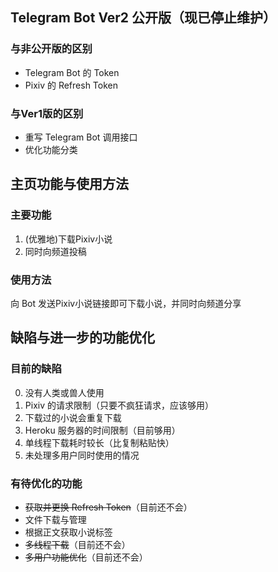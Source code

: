 ## Telegram Bot Ver2 公开版（现已停止维护）
### 与非公开版的区别
- Telegram Bot 的 Token
- Pixiv 的  Refresh Token

### 与Ver1版的区别
- 重写 Telegram Bot 调用接口
- 优化功能分类

## 主页功能与使用方法
###  主要功能
1. (优雅地)下载Pixiv小说
1. 同时向频道投稿
### 使用方法
向 Bot 发送Pixiv小说链接即可下载小说，并同时向频道分享

## 缺陷与进一步的功能优化
### 目前的缺陷
0. 没有人类或兽人使用
1. Pixiv 的请求限制（只要不疯狂请求，应该够用）
1. 下载过的小说会重复下载
1. Heroku 服务器的时间限制（目前够用）
1. 单线程下载耗时较长（比复制粘贴快）
1. 未处理多用户同时使用的情况

### 有待优化的功能
- ~~获取并更换 Refresh Token~~（目前还不会）
- 文件下载与管理
- 根据正文获取小说标签
- ~~多线程下载~~（目前还不会）
- ~~多用户功能优化~~（目前还不会）

